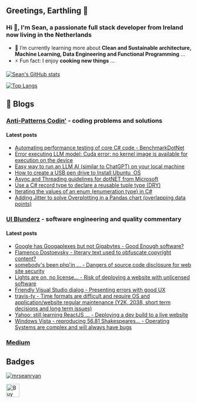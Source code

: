 ## Greetings, Earthling 👋
### Hi 👋, I'm Sean, a passionate full stack developer from Ireland now living in the Netherlands

- 🌱 I’m currently learning more about **Clean and Sustainable architecture, Machine Learning, Data Engineering and Functional Programming** ...
- ⚡ Fun fact: I enjoy **cooking new things** ...

<!--
**mrseanryan/mrseanryan** is a ✨ _special_ ✨ repository because its `README.md` (this file) appears on your GitHub profile.

Here are some ideas to get you started:

- 🔭 I’m currently working on ...
- 🌱 I’m currently learning ...
- 👯 I’m looking to collaborate on ...
- 🤔 I’m looking for help with ...
- 💬 Ask me about ...
- 📫 How to reach me: ...
- 😄 Pronouns: ...
- ⚡ Fun fact: ...
-->

<!-- my own vercel app - see https://vercel.com/mrseanryan - sign in via github -->

[![Sean's GitHub stats](http://mrseanryan-github-readme-stats.vercel.app//api?username=mrseanryan&theme=blue-green&show_icons=true)](https://github.com/mrseanryan/github-readme-stats)

<!-- shared vercel app
[![Sean's GitHub stats](https://github-readme-stats.vercel.app/api?username=mrseanryan&theme=blue-green&show_icons=true)](https://github.com/mrseanryan/github-readme-stats)
-->

[![Top Langs](http://mrseanryan-github-readme-stats.vercel.app/api/top-langs/?username=mrseanryan&theme=blue-green&show_icons=true)](https://github.com/mrseanryan/github-readme-stats)

<!-- shared vercel app
[![Top Langs](https://github-readme-stats.vercel.app/api/top-langs/?username=mrseanryan&theme=blue-green&show_icons=true)](https://github.com/mrseanryan/github-readme-stats)
-->

## 📝 Blogs
### [Anti-Patterns Codin'](https://antipatterns.blogspot.com/) - coding problems and solutions

#### Latest posts
<!-- BLOG-POST-LIST:START -->
- [Automating performance testing of core C# code - BenchmarkDotNet](http://antipatterns.blogspot.com/2023/08/automating-performance-testing-of-core.html)
- [Error executing LLM model: Cuda error: no kernel image is available for execution on the device](http://antipatterns.blogspot.com/2023/08/error-executing-llm-model-cuda-error-no.html)
- [Easy way to run an LLM AI &lpar;similar to ChatGPT&rpar; on your local machine](http://antipatterns.blogspot.com/2023/08/easy-way-to-run-llm-ai-similar-to.html)
- [How to create a USB pen drive to Install Ubuntu  OS](http://antipatterns.blogspot.com/2023/08/how-to-create-usb-pen-drive-to-install.html)
- [Async and Threading guidelines for dotNET from Microsoft](http://antipatterns.blogspot.com/2023/08/async-and-threading-guidelines-for.html)
- [Use a C# record type to declare a reusable tuple type &lpar;DRY&rpar;](http://antipatterns.blogspot.com/2023/03/use-c-record-type-to-declare-reusable.html)
- [Iterating the values of an enum &lpar;enumeration type&rpar; in C#](http://antipatterns.blogspot.com/2023/03/iterating-values-of-enum-enumeration.html)
- [Adding Jitter to solve Overplotting in a Pandas chart &lpar;overlapping data points&rpar;](http://antipatterns.blogspot.com/2023/03/adding-jitter-to-solve-overplotting-in.html)
<!-- BLOG-POST-LIST:END -->

### [UI Blunderz](https://uiblunderz.blogspot.com/) - software engineering and quality commentary

#### Latest posts
<!-- BLOG-POST-LIST-UIB:START -->
- [Google has Googaplexes but not Gigabytes - Good Enough software?](https://uiblunderz.blogspot.com/2022/10/google-has-googaplexes-but-not.html)
- [Flamenco Dostoevsky - literary text used to obfuscate copyright content?](https://uiblunderz.blogspot.com/2021/09/flamenco-dostoevsky.html)
- [somebody&#39;s been php&#39;in ... - Dangers of source code disclosure for web site security](https://uiblunderz.blogspot.com/2018/12/somebodys-been-phpin.html)
- [Lights are on, no license... - Risk of deploying a website with unlicensed software](https://uiblunderz.blogspot.com/2018/12/lights-are-on-no-license.html)
- [Friendly Visual Studio dialog - Presenting errors with good UX](https://uiblunderz.blogspot.com/2018/12/friendly-visual-studio-dialog.html)
- [travis-ty - Time formats are difficult and require OS and application/website regular maintenance &lpar;Y2K, 2038, short term decisions and long term issues&rpar;](https://uiblunderz.blogspot.com/2018/11/travis-ty.html)
- [Yahoo: still learning ReactJS ... - Deploying a dev build to a live website](https://uiblunderz.blogspot.com/2018/11/yahoo-still-learning-reactjs.html)
- [Windows Vista - reproducing 56.81 Shakespeares... - Operating Systems are complex and will always have bugs](https://uiblunderz.blogspot.com/2018/11/windows-vista-reproducing.html)
<!-- BLOG-POST-LIST-UIB:END -->

### [Medium](https://medium.com/@mr.sean.ryan)

## Badges

<p align="left"> <a href="https://github.com/ryo-ma/github-profile-trophy"><img src="https://github-profile-trophy.vercel.app/?username=mrseanryan" alt="mrseanryan" /></a> </p>
  
<a href='https://ko-fi.com/K3K73ALBJ' target='_blank'><img height='36' style='border:0px;height:36px;' src='https://storage.ko-fi.com/cdn/kofi2.png?v=3' border='0' alt='Buy Me a Coffee at ko-fi.com' /></a>
